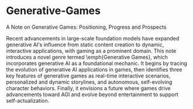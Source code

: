# Generative-Games
A Note on Generative Games: Positioning, Progress and Prospects

Recent advancements in large-scale foundation models have expanded generative AI's influence from static content creation to dynamic, interactive applications, with gaming as a prominent domain. This note introduces a novel genre termed \emph{Generative Games}, which incorporates generative AI as a foundational mechanic. It begins by tracing the evolution of generative AI applications in games, then identifies three key features of generative games as real-time interactive scenarios, personalized and dynamic storylines, and autonomous, self-evolving character behaviors. Finally, it envisions a future where games drive advancements toward AGI and evolve beyond entertainment to support self-actualization.
